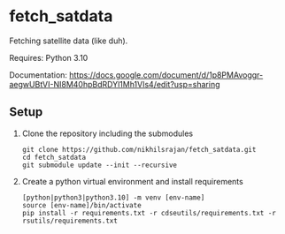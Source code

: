 # fetch_satdata
Fetching satellite data (like duh).

Requires: Python 3.10

Documentation: https://docs.google.com/document/d/1p8PMAvoggr-aegwUBtVI-NI8M40hpBdRDYl1Mh1VIs4/edit?usp=sharing


## Setup

1. Clone the repository including the submodules
    ```
    git clone https://github.com/nikhilsrajan/fetch_satdata.git
    cd fetch_satdata
    git submodule update --init --recursive
    ```

2. Create a python virtual environment and install requirements
    ```
    [python|python3|python3.10] -m venv [env-name]
    source [env-name]/bin/activate
    pip install -r requirements.txt -r cdseutils/requirements.txt -r rsutils/requirements.txt
    ```
